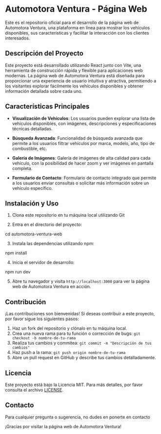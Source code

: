 # Automotora Ventura - Página Web

Este es el repositorio oficial para el desarrollo de la página web de Automotora Ventura, una plataforma en línea para mostrar los vehículos disponibles, sus características y facilitar la interacción con los clientes interesados.

## Descripción del Proyecto

Este proyecto está desarrollado utilizando React junto con Vite, una herramienta de construcción rápida y flexible para aplicaciones web modernas. La página web de Automotora Ventura está diseñada para proporcionar una experiencia de usuario intuitiva y atractiva, permitiendo a los visitantes explorar fácilmente los vehículos disponibles y obtener información detallada sobre cada uno.

## Características Principales

- **Visualización de Vehículos**: Los usuarios pueden explorar una lista de vehículos disponibles, con imágenes, descripciones y especificaciones técnicas detalladas.

- **Búsqueda Avanzada**: Funcionalidad de búsqueda avanzada que permite a los usuarios filtrar vehículos por marca, modelo, año, tipo de combustible, etc.

- **Galería de Imágenes**: Galería de imágenes de alta calidad para cada vehículo, con la posibilidad de hacer zoom y ver imágenes en pantalla completa.

- **Formulario de Contacto**: Formulario de contacto integrado que permite a los usuarios enviar consultas o solicitar más información sobre un vehículo específico.

## Instalación y Uso

1. Clona este repositorio en tu máquina local utilizando Git

2. Entra en el directorio del proyecto:

cd automotora-ventura-web

3. Instala las dependencias utilizando npm:

npm install


4. Inicia el servidor de desarrollo:

npm run dev


5. Abre tu navegador y visita `http://localhost:3000` para ver la página web de Automotora Ventura en acción.

## Contribución

¡Las contribuciones son bienvenidas! Si deseas contribuir a este proyecto, por favor sigue los siguientes pasos:

1. Haz un fork del repositorio y clónalo en tu máquina local.
2. Crea una nueva rama para tu función o corrección de bugs: `git checkout -b nombre-de-tu-rama`
3. Realiza tus cambios y commitea: `git commit -m "Descripción de tus cambios"`
4. Haz push a la rama: `git push origin nombre-de-tu-rama`
5. Abre un pull request en GitHub y describe tus cambios detalladamente.

## Licencia

Este proyecto está bajo la Licencia MIT. Para más detalles, por favor consulta el archivo [LICENSE](LICENSE).

## Contacto

Para cualquier pregunta o sugerencia, no dudes en ponerte en contacto

¡Gracias por visitar la página web de Automotora Ventura!
